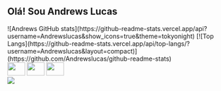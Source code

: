 ## Olá! Sou Andrews Lucas

<div>
![Andrews GitHub stats](https://github-readme-stats.vercel.app/api?username=Andrewslucas&show_icons=true&theme=tokyonight)
[![Top Langs](https://github-readme-stats.vercel.app/api/top-langs/?username=Andrewslucas&layout=compact)](https://github.com/Andrewslucas/github-readme-stats)
</div>
<div style="display: inline_block">
  <img alingn="center" height="30" width="40" src="https://cdn.jsdelivr.net/gh/devicons/devicon/icons/javascript/javascript-plain.svg"/>
  <img alingn="center" height="30" width="40" src="https://cdn.jsdelivr.net/gh/devicons/devicon/icons/html5/html5-original-wordmark.svg"/>
  <img alingn="center" height="30" width="40" src="https://cdn.jsdelivr.net/gh/devicons/devicon/icons/css3/css3-original-wordmark.svg"/>  
</div>  
<div>
  <a href=" " target="_blank"><img src="https://img.shields.io/badge/LinkedIn-0077B5?style=for-the-badge&logo=linkedin&logoColor=white" target="_blank"></a>
</div>  
